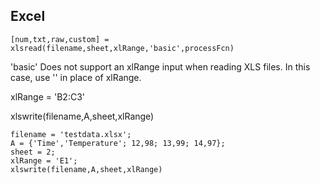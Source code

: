 
## Excel
```
[num,txt,raw,custom] = xlsread(filename,sheet,xlRange,'basic',processFcn)
```

'basic'   Does not support an xlRange input when reading XLS files. In this case, use '' in place of xlRange.

xlRange = 'B2:C3'



xlswrite(filename,A,sheet,xlRange)

```
filename = 'testdata.xlsx';
A = {'Time','Temperature'; 12,98; 13,99; 14,97};
sheet = 2;
xlRange = 'E1';
xlswrite(filename,A,sheet,xlRange)
```

